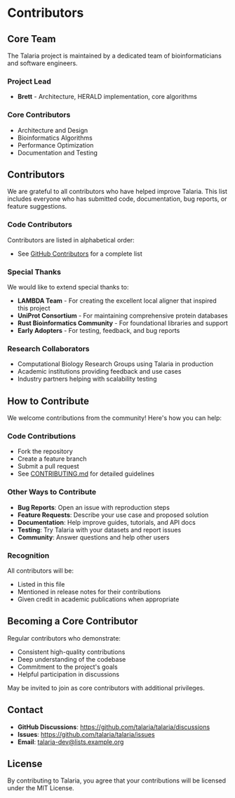 # Contributors

## Core Team

The Talaria project is maintained by a dedicated team of bioinformaticians and software engineers.

### Project Lead
- **Brett** - Architecture, HERALD implementation, core algorithms

### Core Contributors
- Architecture and Design
- Bioinformatics Algorithms
- Performance Optimization
- Documentation and Testing

## Contributors

We are grateful to all contributors who have helped improve Talaria. This list includes everyone who has submitted code, documentation, bug reports, or feature suggestions.

### Code Contributors

Contributors are listed in alphabetical order:

- See [GitHub Contributors](https://github.com/talaria/talaria/graphs/contributors) for a complete list

### Special Thanks

We would like to extend special thanks to:

- **LAMBDA Team** - For creating the excellent local aligner that inspired this project
- **UniProt Consortium** - For maintaining comprehensive protein databases
- **Rust Bioinformatics Community** - For foundational libraries and support
- **Early Adopters** - For testing, feedback, and bug reports

### Research Collaborators

- Computational Biology Research Groups using Talaria in production
- Academic institutions providing feedback and use cases
- Industry partners helping with scalability testing

## How to Contribute

We welcome contributions from the community! Here's how you can help:

### Code Contributions
- Fork the repository
- Create a feature branch
- Submit a pull request
- See [CONTRIBUTING.md](CONTRIBUTING.md) for detailed guidelines

### Other Ways to Contribute
- **Bug Reports**: Open an issue with reproduction steps
- **Feature Requests**: Describe your use case and proposed solution
- **Documentation**: Help improve guides, tutorials, and API docs
- **Testing**: Try Talaria with your datasets and report issues
- **Community**: Answer questions and help other users

### Recognition

All contributors will be:
- Listed in this file
- Mentioned in release notes for their contributions
- Given credit in academic publications when appropriate

## Becoming a Core Contributor

Regular contributors who demonstrate:
- Consistent high-quality contributions
- Deep understanding of the codebase
- Commitment to the project's goals
- Helpful participation in discussions

May be invited to join as core contributors with additional privileges.

## Contact

- **GitHub Discussions**: https://github.com/talaria/talaria/discussions
- **Issues**: https://github.com/talaria/talaria/issues
- **Email**: talaria-dev@lists.example.org

## License

By contributing to Talaria, you agree that your contributions will be licensed under the MIT License.
